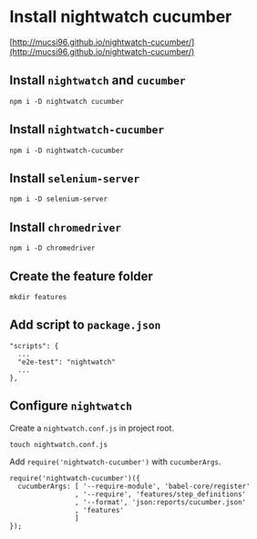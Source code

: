 # Install nightwatch cucumber

[http://mucsi96.github.io/nightwatch-cucumber/](http://mucsi96.github.io/nightwatch-cucumber/)

## Install `nightwatch` and `cucumber`

```
npm i -D nightwatch cucumber
```
## Install `nightwatch-cucumber`

```
npm i -D nightwatch-cucumber
```

## Install `selenium-server`

```
npm i -D selenium-server
```

## Install `chromedriver`

```
npm i -D chromedriver
```

## Create the feature folder

```
mkdir features
```

## Add script to `package.json`

```
"scripts": {
  ...
  "e2e-test": "nightwatch"
  ...
},
```

## Configure `nightwatch`

Create a `nightwatch.conf.js` in project root.

```
touch nightwatch.conf.js
```

Add `require('nightwatch-cucumber')` with `cucumberArgs`.

```
require('nightwatch-cucumber')({
  cucumberArgs: [ '--require-module', 'babel-core/register'
                , '--require', 'features/step_definitions'
                , '--format', 'json:reports/cucumber.json'
                , 'features'
                ]
});
```
